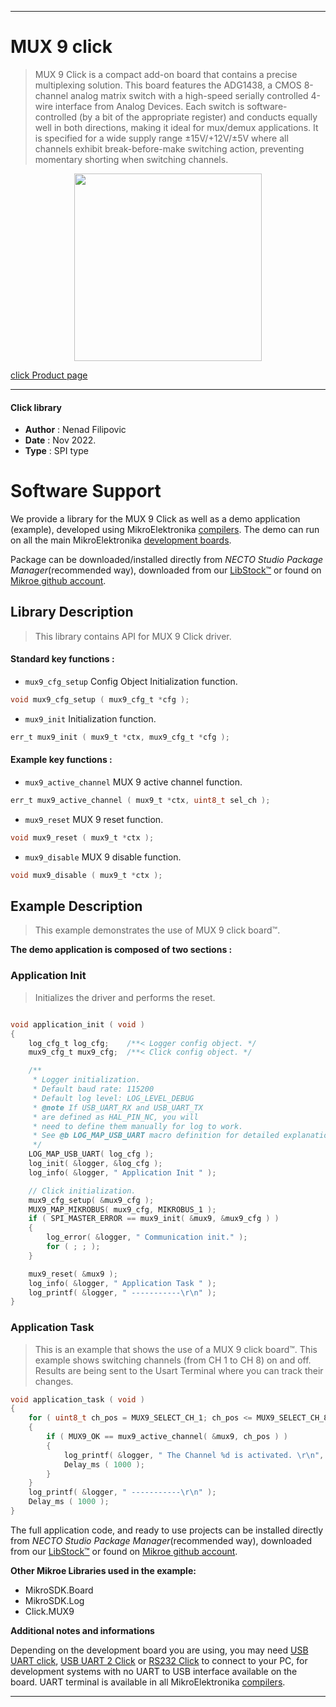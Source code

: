 
---
# MUX 9 click

> MUX 9 Click is a compact add-on board that contains a precise multiplexing solution. 
> This board features the ADG1438, a CMOS 8-channel analog matrix switch 
> with a high-speed serially controlled 4-wire interface from Analog Devices. 
> Each switch is software-controlled (by a bit of the appropriate register) 
> and conducts equally well in both directions, making it ideal for mux/demux applications. 
> It is specified for a wide supply range ±15V/+12V/±5V where all channels exhibit break-before-make switching action, 
> preventing momentary shorting when switching channels.

<p align="center">
  <img src="https://download.mikroe.com/images/click_for_ide/mux9_click.png" height=300px>
</p>

[click Product page](https://www.mikroe.com/mux-9-click)

---


#### Click library

- **Author**        : Nenad Filipovic
- **Date**          : Nov 2022.
- **Type**          : SPI type


# Software Support

We provide a library for the MUX 9 Click
as well as a demo application (example), developed using MikroElektronika
[compilers](https://www.mikroe.com/necto-studio).
The demo can run on all the main MikroElektronika [development boards](https://www.mikroe.com/development-boards).

Package can be downloaded/installed directly from *NECTO Studio Package Manager*(recommended way), downloaded from our [LibStock&trade;](https://libstock.mikroe.com) or found on [Mikroe github account](https://github.com/MikroElektronika/mikrosdk_click_v2/tree/master/clicks).

## Library Description

> This library contains API for MUX 9 Click driver.

#### Standard key functions :

- `mux9_cfg_setup` Config Object Initialization function.
```c
void mux9_cfg_setup ( mux9_cfg_t *cfg );
```

- `mux9_init` Initialization function.
```c
err_t mux9_init ( mux9_t *ctx, mux9_cfg_t *cfg );
```

#### Example key functions :

- `mux9_active_channel` MUX 9 active channel function.
```c
err_t mux9_active_channel ( mux9_t *ctx, uint8_t sel_ch );
```

- `mux9_reset` MUX 9 reset function.
```c
void mux9_reset ( mux9_t *ctx );
```

- `mux9_disable` MUX 9 disable function.
```c
void mux9_disable ( mux9_t *ctx );
```

## Example Description

> This example demonstrates the use of MUX 9 click board™.

**The demo application is composed of two sections :**

### Application Init

> Initializes the driver and performs the reset.

```c

void application_init ( void )
{
    log_cfg_t log_cfg;    /**< Logger config object. */
    mux9_cfg_t mux9_cfg;  /**< Click config object. */

    /** 
     * Logger initialization.
     * Default baud rate: 115200
     * Default log level: LOG_LEVEL_DEBUG
     * @note If USB_UART_RX and USB_UART_TX 
     * are defined as HAL_PIN_NC, you will 
     * need to define them manually for log to work. 
     * See @b LOG_MAP_USB_UART macro definition for detailed explanation.
     */
    LOG_MAP_USB_UART( log_cfg );
    log_init( &logger, &log_cfg );
    log_info( &logger, " Application Init " );

    // Click initialization.
    mux9_cfg_setup( &mux9_cfg );
    MUX9_MAP_MIKROBUS( mux9_cfg, MIKROBUS_1 );
    if ( SPI_MASTER_ERROR == mux9_init( &mux9, &mux9_cfg ) )
    {
        log_error( &logger, " Communication init." );
        for ( ; ; );
    }

    mux9_reset( &mux9 );
    log_info( &logger, " Application Task " );
    log_printf( &logger, " -----------\r\n" );
}

```

### Application Task

> This is an example that shows the use of a MUX 9 click board™.
> This example shows switching channels (from CH 1 to CH 8) on and off.
> Results are being sent to the Usart Terminal where you can track their changes.

```c
void application_task ( void )
{
    for ( uint8_t ch_pos = MUX9_SELECT_CH_1; ch_pos <= MUX9_SELECT_CH_8; ch_pos++ )
    {
        if ( MUX9_OK == mux9_active_channel( &mux9, ch_pos ) )
        {
            log_printf( &logger, " The Channel %d is activated. \r\n", ( uint16_t ) ch_pos );
            Delay_ms ( 1000 );
        }
    }
    log_printf( &logger, " -----------\r\n" );
    Delay_ms ( 1000 );
}
```

The full application code, and ready to use projects can be installed directly from *NECTO Studio Package Manager*(recommended way), downloaded from our [LibStock&trade;](https://libstock.mikroe.com) or found on [Mikroe github account](https://github.com/MikroElektronika/mikrosdk_click_v2/tree/master/clicks).

**Other Mikroe Libraries used in the example:**

- MikroSDK.Board
- MikroSDK.Log
- Click.MUX9

**Additional notes and informations**

Depending on the development board you are using, you may need
[USB UART click](https://www.mikroe.com/usb-uart-click),
[USB UART 2 Click](https://www.mikroe.com/usb-uart-2-click) or
[RS232 Click](https://www.mikroe.com/rs232-click) to connect to your PC, for
development systems with no UART to USB interface available on the board. UART
terminal is available in all MikroElektronika
[compilers](https://shop.mikroe.com/compilers).

---
